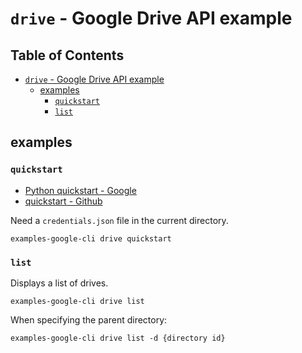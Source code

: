 # `drive` - Google Drive API example

## Table of Contents <!-- omit in toc -->

- [`drive` - Google Drive API example](#drive---google-drive-api-example)
  - [examples](#examples)
    - [`quickstart`](#quickstart)
    - [`list`](#list)

## examples

### `quickstart`

- [Python quickstart - Google](https://developers.google.com/docs/api/quickstart/python?hl=ja)
- [quickstart - Github](https://github.com/googleworkspace/python-samples/tree/main/docs/quickstart)

Need a `credentials.json` file in the current directory.

```shell
examples-google-cli drive quickstart
```

### `list`

Displays a list of drives.

```shell
examples-google-cli drive list
```

When specifying the parent directory:

```shell
examples-google-cli drive list -d {directory id}
```
